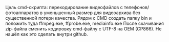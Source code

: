 Цель cmd-скрипта: перекодирование видеофайлов с телефонов/фотоаппаратов
в уменьшенный размер для видеоархива без существенной потери качества.
Рядом с CMD создать папку bin и положить туда ffmpeg.exe, ffprobe.exe, mediainfo.exe
После скачивания zip-файла сменить кодировку cmd-файлу c UTF-8 на OEM (CP866).
Не нашёл как это сделать внутри github.
